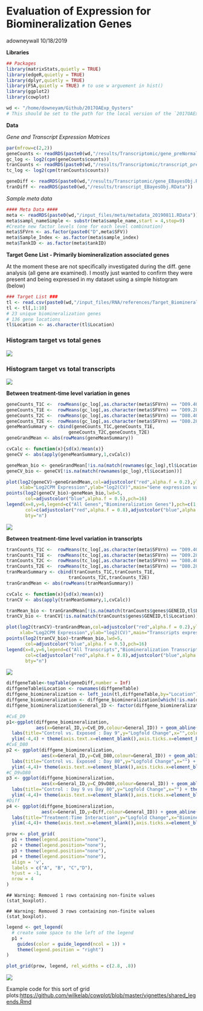 Evaluation of Expression for Biomineralization Genes
================
adowneywall
10/18/2019

**Libraries**

``` r
## Packages 
library(matrixStats,quietly = TRUE)
library(edgeR,quietly = TRUE)
library(dplyr,quietly = TRUE)
library(FSA,quietly = TRUE) # to use w arguement in hist()
library(ggplot2)
library(cowplot)

wd <- "/home/downeyam/Github/2017OAExp_Oysters"
# This should be set to the path for the local version of the `2017OAExp_Oysters` github repo.
```

**Data**

*Gene and Transcript Expression Matrices*

``` r
par(mfrow=c(2,2))
geneCounts <- readRDS(paste0(wd,"/results/Transcriptomic/gene_preNormalization_DGEListObj.RData"))
gc_log <- log2(cpm(geneCounts$counts))
tranCounts <- readRDS(paste0(wd,"/results/Transcriptomic/transcript_preNormalization_DGEListObj.RData"))
tc_log <- log2(cpm(tranCounts$counts))

geneDiff <- readRDS(paste0(wd,"/results/Transcriptomic/gene_EBayesObj.RData"))
tranDiff <- readRDS(paste0(wd,"/results/transcript_EBayesObj.RData"))  
```

*Sample meta data*

``` r
#### Meta Data ####
meta <- readRDS(paste0(wd,"/input_files/meta/metadata_20190811.RData"))
meta$sampl_nameSimple <- substr(meta$sample_name,start = 4,stop=9)
#Create new factor levels (one for each level combination)
meta$SFVrn <- as.factor(paste0("D",meta$SFV))
meta$Sample_Index <- as.factor(meta$sample_index)
meta$TankID <- as.factor(meta$tankID)
```

**Target Gene List - Primarily biomineralization associated genes**

At the moment these are not specifically investigated during the diff.
gene analysis (all gene are examined). I mostly just wanted to confirm
they were present and being expressed in my dataset using a simple
histogram (below)

``` r
### Target List ###
tl <- read.csv(paste0(wd,"/input_files/RNA/references/Target_BiomineralizationGenes.csv"))
tl <- tl[,1:10]
# 23 unique biomineralization genes 
# 136 gene locations
tl$Location <- as.character(tl$Location)
```

### **Histogram target vs total genes**

![](05_AE17_RNA_biomineralizationGenes_files/figure-gfm/unnamed-chunk-5-1.png)<!-- -->

### **Histogram target vs total transcripts**

![](05_AE17_RNA_biomineralizationGenes_files/figure-gfm/unnamed-chunk-6-1.png)<!-- -->

**Between treatment-time level variation in
genes**

``` r
geneCounts_T1C <-  rowMeans(gc_log[,as.character(meta$SFVrn) == "D09.400"])
geneCounts_T1E <-  rowMeans(gc_log[,as.character(meta$SFVrn) == "D09.2800"])
geneCounts_T2C <-  rowMeans(gc_log[,as.character(meta$SFVrn) == "D80.400"])
geneCounts_T2E <-  rowMeans(gc_log[,as.character(meta$SFVrn) == "D80.2800"])
geneMeanSummary <- cbind(geneCounts_T1C,geneCounts_T1E,
                       geneCounts_T2C,geneCounts_T2E)
geneGrandMean <- abs(rowMeans(geneMeanSummary))

cvCalc <- function(x){sd(x)/mean(x)}
geneCV <- abs(apply(geneMeanSummary,1,cvCalc))

geneMean_bio <- geneGrandMean[!is.na(match(rownames(gc_log),tl$Location))]
geneCV_bio <- geneCV[!is.na(match(rownames(gc_log),tl$Location))]

plot(log2(geneCV)~geneGrandMean,col=adjustcolor("red",alpha.f = 0.2),ylim=c(-10,10),
     xlab="Log2CPM Expression",ylab="log2(CV)",main="Gene expression variation among treatment and time levels",xlim=c(-0.1,14))
points(log2(geneCV_bio)~geneMean_bio,lwd=5,
       col=adjustcolor("blue",alpha.f = 0.5),pch=16)
legend(x=8,y=6,legend=c("All Genes","Biomineralization Genes"),pch=c(1,16),
       col=c(adjustcolor("red",alpha.f = 0.8),adjustcolor("blue",alpha.f = 0.5)),
       bty="n")
```

![](05_AE17_RNA_biomineralizationGenes_files/figure-gfm/unnamed-chunk-7-1.png)<!-- -->

**Between treatment-time level variation in
transcripts**

``` r
tranCounts_T1C <-  rowMeans(tc_log[,as.character(meta$SFVrn) == "D09.400"])
tranCounts_T1E <-  rowMeans(tc_log[,as.character(meta$SFVrn) == "D09.2800"])
tranCounts_T2C <-  rowMeans(tc_log[,as.character(meta$SFVrn) == "D80.400"])
tranCounts_T2E <-  rowMeans(tc_log[,as.character(meta$SFVrn) == "D80.2800"])
tranMeanSummary <- cbind(tranCounts_T1C,tranCounts_T1E,
                       tranCounts_T2C,tranCounts_T2E)
tranGrandMean <- abs(rowMeans(tranMeanSummary))

cvCalc <- function(x){sd(x)/mean(x)}
tranCV <- abs(apply(tranMeanSummary,1,cvCalc))

tranMean_bio <- tranGrandMean[!is.na(match(tranCounts$genes$GENEID,tl$Location))]
tranCV_bio <- tranCV[!is.na(match(tranCounts$genes$GENEID,tl$Location))]

plot(log2(tranCV)~tranGrandMean,col=adjustcolor("red",alpha.f = 0.2),ylim=c(-10,10),
     xlab="Log2CPM Expression",ylab="log2(CV)",main="Transcripts expression variation among treatment and time levels",xlim=c(-0.1,14))
points(log2(tranCV_bio)~tranMean_bio,lwd=5,
       col=adjustcolor("blue",alpha.f = 0.5),pch=16)
legend(x=8,y=6,legend=c("All Transcripts","Biomineralization Transcripts"),pch=c(1,16),
       col=c(adjustcolor("red",alpha.f = 0.8),adjustcolor("blue",alpha.f = 0.5)),
       bty="n")
```

![](05_AE17_RNA_biomineralizationGenes_files/figure-gfm/unnamed-chunk-8-1.png)<!-- -->

``` r
diffgeneTable<-topTable(geneDiff,number = Inf)
diffgeneTable$Location <- rownames(diffgeneTable)
diffgene_biomineralization <- left_join(tl,diffgeneTable,by="Location")
diffgene_biomineralization <- diffgene_biomineralization[which(!is.na(diffgene_biomineralization$GENEID)),]
diffgene_biomineralization$General_ID <- factor(diffgene_biomineralization$General_ID)

#CvE_D9
p1<-ggplot(diffgene_biomineralization,
           aes(x=General_ID,y=CvE_D9,colour=General_ID)) + geom_abline(slope=0,intercept=0,colour="black") +geom_boxplot() +
  labs(title="Control vs. Exposed : Day 9",y="Logfold Change",x="",colour="Biomineralization Genes") + theme_cowplot(12) +
  ylim(-4,4) + theme(axis.text.x=element_blank(),axis.ticks.x=element_blank())
#CvE_D80
p2 <- ggplot(diffgene_biomineralization,
             aes(x=General_ID,y=CvE_D80,colour=General_ID)) + geom_abline(slope=0,intercept=0,colour="black") +geom_boxplot() +
  labs(title="Control vs. Exposed : Day 80",y="Logfold Change",x="") + theme_cowplot(12) +
  ylim(-4,4)+ theme(axis.text.x=element_blank(),axis.ticks.x=element_blank())
#C_D9vD80
p3 <- ggplot(diffgene_biomineralization,
             aes(x=General_ID,y=C_D9vD80,colour=General_ID)) + geom_abline(slope=0,intercept=0,colour="black") +geom_boxplot() +
  labs(title="Control : Day 9 vs Day 80",y="Logfold Change",x="") + theme_cowplot(12) +
  ylim(-4,4)+ theme(axis.text.x=element_blank(),axis.ticks.x=element_blank())
#Diff
p4 <- ggplot(diffgene_biomineralization,
             aes(x=General_ID,y=Diff,colour=General_ID)) + geom_abline(slope=0,intercept=0,colour="black") +geom_boxplot() +
  labs(title="Treatment:Time Interaction",y="Logfold Change",x="Biomineralization genes") + theme_cowplot(12) +
  ylim(-4,4)+ theme(axis.text.x=element_blank(),axis.ticks.x=element_blank())

prow <- plot_grid(
  p1 + theme(legend.position="none"),
  p2 + theme(legend.position="none"),
  p3 + theme(legend.position="none"),
  p4 + theme(legend.position="none"),
  align = 'v',
  labels = c("A", "B", "C","D"),
  hjust = -1,
  nrow = 4
)
```

    ## Warning: Removed 1 rows containing non-finite values (stat_boxplot).

    ## Warning: Removed 3 rows containing non-finite values (stat_boxplot).

``` r
legend <- get_legend(
  # create some space to the left of the legend
  p1 + 
    guides(color = guide_legend(ncol = 1)) +  
    theme(legend.position = "right")
)

plot_grid(prow, legend, rel_widths = c(2.8, .8))
```

![](05_AE17_RNA_biomineralizationGenes_files/figure-gfm/unnamed-chunk-9-1.png)<!-- -->

Example code for this sort of grid
plots:<https://github.com/wilkelab/cowplot/blob/master/vignettes/shared_legends.Rmd>

